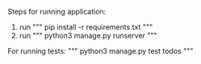 
Steps for running application:

1. run """ pip install -r requirements.txt """
2. run """ python3 manage.py runserver """

For running tests:
""" python3 manage.py test todos """
